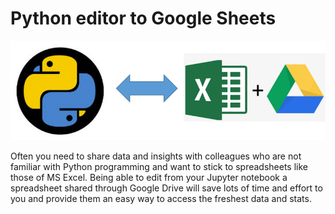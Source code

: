 ﻿# Python editor to Google Sheets

![main](main.png)

Often you need to share data and insights with colleagues who are not familiar with Python programming and want to stick to spreadsheets like those of MS Excel. Being able to edit from your Jupyter notebook a spreadsheet shared through Google Drive will save lots of time and effort to you and provide them an easy way to access the freshest data and stats.


